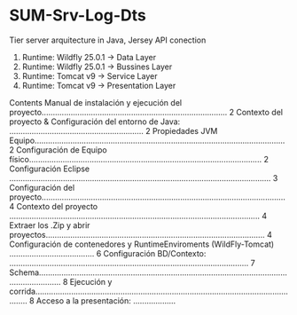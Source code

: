 # SUM-Srv-Log-Dts

Tier server arquitecture in Java, Jersey API conection
  1. Runtime: Wildfly 25.0.1 -> Data Layer
  2. Runtime: Wildfly 25.0.1 -> Bussines Layer
  3. Runtime: Tomcat v9 -> Service Layer
  4. Runtime: Tomcat v9 -> Presentation Layer

Contents
Manual de instalación y ejecución del proyecto................................................................................... 2
Contexto del proyecto & Configuración del entorno de Java: ............................................................ 2
Propiedades JVM Equipo................................................................................................................ 2
Configuración de Equipo físico........................................................................................................ 2
Configuración Eclipse ..................................................................................................................... 3
Configuración del proyecto............................................................................................................. 4
Contexto del proyecto ................................................................................................................ 4
Extraer los .Zip y abrir proyectos.................................................................................................. 4
Configuración de contenedores y RuntimeEnviroments (WildFly-Tomcat) ...................................... 6
Configuración BD/Contexto: ........................................................................................................... 7
Schema...................................................................................................................................... 8
Ejecución y corrida......................................................................................................................... 8
Acceso a la presentación: ...................
